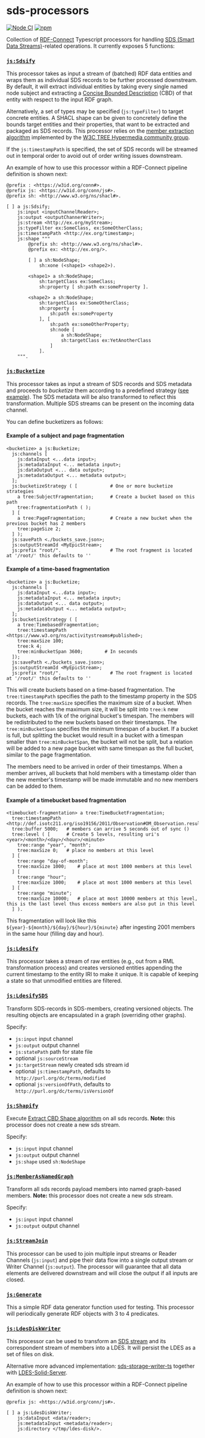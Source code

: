 # sds-processors

[![Node CI](https://github.com/rdf-connect/sds-processors/actions/workflows/build-test.yml/badge.svg)](https://github.com/rdf-connect/sds-processors/actions/workflows/build-test.yml) [![npm](https://img.shields.io/npm/v/@rdfc/sds-processors-ts.svg?style=popout)](https://npmjs.com/package/@rdfc/sds-processors-ts)

Collection of [RDF-Connect](https://rdf-connect.github.io/rdfc.github.io/) Typescript processors for handling [SDS (Smart Data Streams)](https://treecg.github.io/SmartDataStreams-Spec/)-related operations. It currently exposes 5 functions:

### [`js:Sdsify`](https://github.com/rdf-connect/sds-processors/blob/master/configs/sdsify.ttl#L10)

This processor takes as input a stream of (batched) RDF data entities and wraps them as individual SDS records to be further processed downstream. By default, it will extract individual entities by taking every single named node subject and extracting a [Concise Bounded Description](https://www.w3.org/Submission/CBD/) (CBD) of that entity with respect to the input RDF graph.

Alternatively, a set of types may be specified (`js:typeFilter`) to target concrete entities. A SHACL shape can be given to concretely define the bounds target entities and their properties, that want to be extracted and packaged as SDS records. This processor relies on the [member extraction algorithm](https://github.com/TREEcg/extract-cbd-shape) implemented by the [W3C TREE Hypermedia community group](https://www.w3.org/community/treecg/).

If the `js:timestampPath` is specified, the set of SDS records will be streamed out in temporal order to avoid out of order writing issues downstream.

An example of how to use this processor within a RDF-Connect pipeline definition is shown next:

```turtle
@prefix : <https://w3id.org/conn#>.
@prefix js: <https://w3id.org/conn/js#>.
@prefix sh: <http://www.w3.org/ns/shacl#>.

[ ] a js:Sdsify;
    js:input <inputChannelReader>;
    js:output <outputChannerWriter>;
    js:stream <http://ex.org/myStream>;
    js:typeFilter ex:SomeClass, ex:SomeOtherClass;
    js:timestampPath <http://ex.org/timestamp>;
    js:shape """
        @prefix sh: <http://www.w3.org/ns/shacl#>.
        @prefix ex: <http://ex.org/>.

        [ ] a sh:NodeShape;
            sh:xone (<shape1> <shape2>).

        <shape1> a sh:NodeShape;
            sh:targetClass ex:SomeClass;
            sh:property [ sh:path ex:someProperty ].

        <shape2> a sh:NodeShape;
            sh:targetClass ex:SomeOtherClass;
            sh:property [ 
                sh:path ex:someProperty 
            ], [
                sh:path ex:someOtherProperty;
                sh:node [
                    a sh:NodeShape;
                    sh:targetClass ex:YetAnotherClass
                ]
            ].
    """.
```

### [`js:Bucketize`](https://github.com/rdf-connect/sds-processors/blob/master/configs/bucketizer.ttl#L10)

This processor takes as input a stream of SDS records and SDS metadata and proceeds to _bucketize_ them according to a predefined strategy ([see example](https://github.com/rdf-connect/sds-processors/blob/master/bucketizeStrategy.ttl)). The SDS metadata will be also transformed to reflect this transformation. Multiple SDS streams can be present on the incoming data channel.

You can define bucketizers as follows:

#### Example of a subject and page fragmentation

```turtle
<bucketize> a js:Bucketize;
  js:channels [
    js:dataInput <...data input>;
    js:metadataInput <... metadata input>;
    js:dataOutput <... data output>;
    js:metadataOutput <... metadata output>;
  ];
  js:bucketizeStrategy ( [            # One or more bucketize strategies
    a tree:SubjectFragmentation;      # Create a bucket based on this path
    tree:fragmentationPath ( );
  ] [
    a tree:PageFragmentation;         # Create a new bucket when the previous bucket has 2 members
    tree:pageSize 2;
  ] );
  js:savePath <./buckets_save.json>;
  js:outputStreamId <MyEpicStream>;
  js:prefix "root/".                  # The root fragment is located at '/root/' this defaults to ''
```


#### Example of a time-based fragmentation

```turtle
<bucketize> a js:Bucketize;
  js:channels [
    js:dataInput <...data input>;
    js:metadataInput <... metadata input>;
    js:dataOutput <... data output>;
    js:metadataOutput <... metadata output>;
  ];
  js:bucketizeStrategy ( [
    a tree:TimebasedFragmentation;
    tree:timestampPath <https://www.w3.org/ns/activitystreams#published>;
    tree:maxSize 100;
    tree:k 4;
    tree:minBucketSpan 3600;        # In seconds
  ]);
  js:savePath <./buckets_save.json>;
  js:outputStreamId <MyEpicStream>;
  js:prefix "root/".                  # The root fragment is located at '/root/' this defaults to ''
```

This will create buckets based on a time-based fragmentation.
The `tree:timestampPath` specifies the path to the timestamp property in the SDS records.
The `tree:maxSize` specifies the maximum size of a bucket.
When the bucket reaches the maximum size, it will be split into `tree:k` new buckets, each with 1/k of the original bucket's timespan.
The members will be redistributed to the new buckets based on their timestamps.
The `tree:minBucketSpan` specifies the minimum timespan of a bucket.
If a bucket is full, but splitting the bucket would result in a bucket with a timespan smaller than `tree:minBucketSpan`, the bucket will not be split, but a relation will be added to a new page bucket with same timespan as the full bucket, similar to the page fragmentation.

The members need to be arrived in order of their timestamps.
When a member arrives, all buckets that hold members with a timestamp older than the new member's timestamp will be made immutable and no new members can be added to them.


#### Example of a timebucket based fragmentation

```turtle
<timebucket-fragmentation> a tree:TimeBucketFragmentation;
  tree:timestampPath <http://def.isotc211.org/iso19156/2011/Observation#OM_Observation.resultTime>;
  tree:buffer 5000;   # members can arrive 5 seconds out of sync () 
  tree:level ( [      # Create 5 levels, resulting uri's <year>/<month>/<day>/<hour>/<minute>
    tree:range "year", "month";
    tree:maxSize 0;   # place no members at this level 
  ] [
    tree:range "day-of-month";
    tree:maxSize 1000;    # place at most 1000 members at this level
  ] [
    tree:range "hour";
    tree:maxSize 1000;    # place at most 1000 members at this level
  ] [
    tree:range "minute";
    tree:maxSize 10000;   # place at most 10000 members at this level, this is the last level thus excess members are also put in this level
  ] ).
```

This fragmentation will look like this `${year}-${month}/${day}/${hour}/${minute}` after ingesting 2001 members in the same hour (filling day and hour).


### [`js:Ldesify`](https://github.com/rdf-connect/sds-processors/blob/master/configs/ldesify.ttl#L10)

This processor takes a stream of raw entities (e.g., out from a RML transformation process) and creates versioned entities appending the current timestamp to the entity IRI to make it unique. It is capable of keeping a state so that unmodified entities are filtered.


### [`js:LdesifySDS`](https://github.com/rdf-connect/sds-processors/blob/master/configs/ldesify.ttl#L82)

Transform SDS-records in SDS-members, creating versioned objects.
The resulting objects are encapsulated in a graph (overriding other graphs).

Specify: 
- `js:input` input channel
- `js:output` output channel
- `js:statePath` path for state file
- optional `js:sourceStream`
- `js:targetStream` newly created sds stream id
- optional `js:timestampPath`, defaults to `http://purl.org/dc/terms/modified`
- optional `js:versionOfPath`, defaults to `http://purl.org/dc/terms/isVersionOf`


### [`js:Shapify`](https://github.com/rdf-connect/sds-processors/blob/master/configs/shapify.ttl#L14)

Execute [Extract CBD Shape algorithm](https://github.com/TREEcg/extract-cbd-shape) on all sds records.
**Note:** this processor does not create a new sds stream.

Specify:
- `js:input` input channel
- `js:output` output channel
- `js:shape` used `sh:NodeShape`

### [`js:MemberAsNamedGraph`](https://github.com/rdf-connect/sds-processors/blob/master/configs/member_as_graph.ttl#L10)

Transform all sds records payload members into named graph-based members.
**Note:** this processor does not create a new sds stream.

Specify:
- `js:input` input channel
- `js:output` output channel


### [`js:StreamJoin`](https://github.com/rdf-connect/sds-processors/blob/master/configs/stream_join.ttl#L10)

This processor can be used to join multiple input streams or Reader Channels (`js:input`) and pipe their data flow into a single output stream or Writer Channel (`js:output`). The processor will guarantee that all data elements are delivered downstream and will close the output if all inputs are closed.

### [`js:Generate`](https://github.com/rdf-connect/sds-processors/blob/master/configs/generator.ttl#L19)

This a simple RDF data generator function used for testing. This processor will periodically generate RDF objects with 3 to 4 predicates.

### [`js:LdesDiskWriter`](https://github.com/rdf-connect/sds-processors/blob/master/configs/ldes_disk_writer.ttl#L8)

This processor can be used to transform an [SDS stream](https://w3id.org/sds/specification) and its correspondent stream of members into a LDES.
It will persist the LDES as a set of files on disk.

Alternative more advanced implementation: [sds-storage-writer-ts](https://github.com/rdf-connect/sds-storage-writer-ts) together with [LDES-Solid-Server](https://github.com/rdf-connect/LDES-Solid-Server).

An example of how to use this processor within a RDF-Connect pipeline definition is shown next:

```turtle
@prefix js: <https://w3id.org/conn/js#>.

[ ] a js:LdesDiskWriter;
    js:dataInput <data/reader>;
    js:metadataInput <metadata/reader>;
    js:directory </tmp/ldes-disk/>.
```
